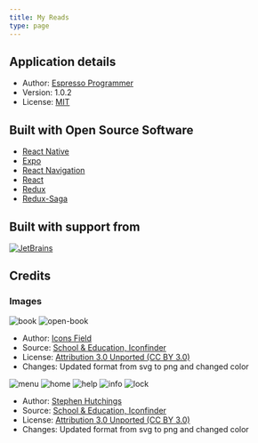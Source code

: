 ```yaml
---
title: My Reads
type: page
---
```


## Application details

* Author: [Espresso Programmer][about-me]
* Version: 1.0.2
* License: [MIT][license-mit]

## Built with Open Source Software

* [React Native][react-native]
* [Expo][expo]
* [React Navigation][react-navigation]
* [React][react]
* [Redux][redux]
* [Redux-Saga][redux-saga]

## Built with support from

[![JetBrains][jetbrains-png]][jetbrains-my-reads]

## Credits

### Images

![book][book-png] ![open-book][open-book-png]

* Author: [Icons Field][school-education-32-author]
* Source: [School & Education, Iconfinder][school-education-32-source]
* License: [Attribution 3.0 Unported (CC BY 3.0)][creativecommons-unported-3.0]
* Changes: Updated format from svg to png and changed color

![menu][menu-png] ![home][home-png] ![help][help-png] ![info][info-png] ![lock][lock-png]

* Author: [Stephen Hutchings][typicons-2-author]
* Source: [School & Education, Iconfinder][typicons-2-source]
* License: [Attribution 3.0 Unported (CC BY 3.0)][creativecommons-unported-3.0]
* Changes: Updated format from svg to png and changed color

[about-me]: /about-me/
[license-mit]: https://opensource.org/licenses/MIT
[react-native]: https://facebook.github.io/react-native/
[expo]: https://expo.io/
[react-navigation]: https://reactnavigation.org/en/
[react]: https://reactjs.org/
[redux]: https://redux.js.org/
[redux-saga]: https://redux-saga.js.org/
[school-education-32-source]: https://www.iconfinder.com/iconsets/school-education-32
[school-education-32-author]: https://www.iconfinder.com/dreamview
[typicons-2-source]: https://www.iconfinder.com/iconsets/typicons-2
[typicons-2-author]: https://www.s-ings.com/me/
[creativecommons-unported-3.0]: https://creativecommons.org/licenses/by/3.0/
[jet-brains]: https://www.jetbrains.com/?from=MyReads
[book-png]: /images/pages/my-reads/details/book.png
[open-book-png]: /images/pages/my-reads/details/open-book.png
[menu-png]: /images/pages/my-reads/details/menu.png
[home-png]: /images/pages/my-reads/details/home.png
[help-png]: /images/pages/my-reads/details/help.png
[info-png]: /images/pages/my-reads/details/info.png
[lock-png]: /images/pages/my-reads/details/lock.png
[jetbrains-png]: /images/pages/my-reads/details/jetbrains.svg
[jetbrains-my-reads]: https://www.jetbrains.com/?from=MyReads